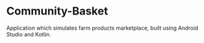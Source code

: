 # Community-Basket
Application which simulates farm products marketplace, built using Android Studio and Kotlin.
